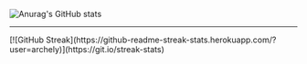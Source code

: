 

![Anurag's GitHub stats](https://github-readme-stats.vercel.app/api?username=archely&show_icons=true&theme=darcula)
<br>
<hr>
[![GitHub Streak](https://github-readme-streak-stats.herokuapp.com/?user=archely)](https://git.io/streak-stats)


